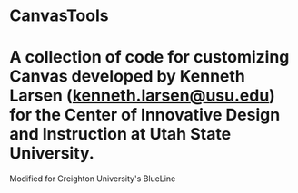 CanvasTools
===========

A collection of code for customizing Canvas developed by Kenneth Larsen (kenneth.larsen@usu.edu) for the Center of Innovative Design and Instruction at Utah State University.
==========
Modified for Creighton University's BlueLine